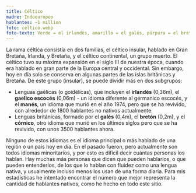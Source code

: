 ```yaml
---
title: Céltico
madre: Indoeuropeo
hablantes: ~1 million
foto: céltico.webp
foto-texto: Verde = el irlandés, amarillo = el galés, púrpura = el bretón, azul = el gaelico escocés, rojo = el manés, y naranja = el córnico.
---
```


La rama céltica consistía en dos familias, el céltico insular, hablado en Gran Bretaña, Irlanda, y Bretaña, y el céltico continental, un grupo muerto. El céltico tuvo su máxima expansión en el siglo III de nuestra época, cuando era hablado en gran parte de la Europa central y occidental. Sin embargo, hoy en día solo se conserva en algunas partes de las islas británicas y Bretaña. De este grupo (insular), se puede dividir más en dos subgrupos:

* Lenguas gaélicas (o goidélicas), que incluyen el **irlandés** (0,36m), el **gaelico escocés** (0,06m) - un idioma diferente al gérmanico escocés, y el **manés**, un idioma que murió en el año 1974, pero que se ha revivido, con alrededor de 1800 hablantes no nativos actualmente.
* Lenguas británicas, formado por el **galés** (0,4m), el **bretón** (0,2m), y el **córnico**, otro idioma que murió en los últimos siglos pero que se ha revivido, con unos 3500 hablantes ahora.

Ninguno de estos idiomas es el idioma principal o más hablado de una región o un país hoy en día. En el pasado fueron, pero actualmente son todos idiomas minoritarios, y por esto es difícil decir cuántas personas los hablan. Hay muchas más personas que dicen que pueden hablarlos, o que pueden entenderlos, de los que lo hablan con fluidez como una lengua nativa, y usualmente incluso menos los usan de una forma diaria. Para mis estadísticas he intentado encontrar el número que mejor representa la cantidad de hablantes nativos, como he hecho en todo este sitio.